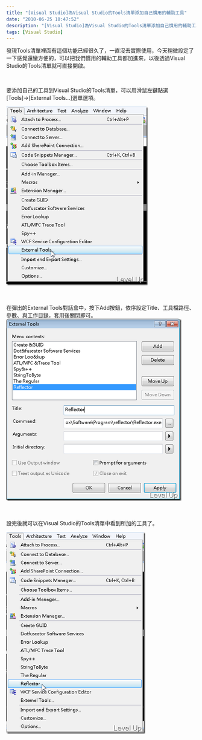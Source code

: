 ```yaml
---
title: "[Visual Studio]為Visual Studio的Tools清單添加自己慣用的輔助工具"
date: "2010-06-25 10:47:52"
description: "[Visual Studio]為Visual Studio的Tools清單添加自己慣用的輔助工具"
tags: [Visual Studio]
---
```


<p>發現Tools清單裡面有這個功能已經很久了，一直沒去實際使用，今天稍微設定了一下感覺還蠻方便的，可以把我們慣用的輔助工具都加進來，以後透過Visual Studio的Tools清單就可直接開啟。</p>  <p> </p>  <p>要添加自己的工具到Visual Studio的Tools清單，可以用滑鼠左鍵點選[Tools]→[External Tools…]選單選項。</p>  <p><img style="border-bottom: 0px; border-left: 0px; display: inline; border-top: 0px; border-right: 0px" title="image" border="0" alt="image" src="\images\posts\16156\image_thumb.png" width="376" height="473" /></a> </p>  <p> </p>  <p>在彈出的External Tools對話盒中，按下Add按鈕，依序設定Title、工具檔路徑、參數、與工作目錄，套用後關閉即可。<a href="http://files.dotblogs.com.tw/larrynung/1006/5d9a328b3de0_137AE/image_4.png"><img style="border-bottom: 0px; border-left: 0px; display: inline; border-top: 0px; border-right: 0px" title="image" border="0" alt="image" src="\images\posts\16156\image_thumb_1.png" width="465" height="482" /></a> </p>  <p> </p>  <p>設完後就可以在Visual Studio的Tools清單中看到所加的工具了。</p>  <p><a href="http://files.dotblogs.com.tw/larrynung/1006/5d9a328b3de0_137AE/image_6.png"><img style="border-bottom: 0px; border-left: 0px; display: inline; border-top: 0px; border-right: 0px" title="image" border="0" alt="image" src="\images\posts\16156\image_thumb_2.png" width="369" height="534" /></p>
